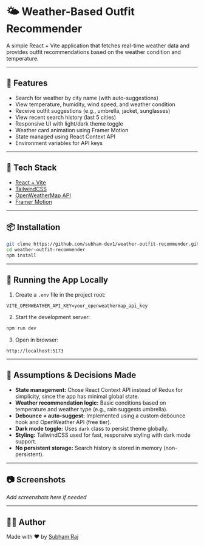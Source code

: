 # 🌤️ Weather-Based Outfit Recommender

A simple React + Vite application that fetches real-time weather data and provides outfit recommendations based on the weather condition and temperature.

---

## 🚀 Features

- Search for weather by city name (with auto-suggestions)
- View temperature, humidity, wind speed, and weather condition
- Receive outfit suggestions (e.g., umbrella, jacket, sunglasses)
- View recent search history (last 5 cities)
- Responsive UI with light/dark theme toggle
- Weather card animation using Framer Motion
- State managed using React Context API
- Environment variables for API keys

---

## 🧩 Tech Stack

- [React + Vite](https://vitejs.dev/)
- [TailwindCSS](https://tailwindcss.com/)
- [OpenWeatherMap API](https://openweathermap.org/api)
- [Framer Motion](https://www.framer.com/motion/)

---

## 📦 Installation

```bash
git clone https://github.com/subham-dev1/weather-outfit-recommender.git
cd weather-outfit-recommender
npm install
```

---

## 🧪 Running the App Locally

1. Create a `.env` file in the project root:

```env
VITE_OPENWEATHER_API_KEY=your_openweathermap_api_key
```

2. Start the development server:

```bash
npm run dev
```

3. Open in browser:

```
http://localhost:5173
```

---

## 📌 Assumptions & Decisions Made

- **State management:** Chose React Context API instead of Redux for simplicity, since the app has minimal global state.
- **Weather recommendation logic:** Basic conditions based on temperature and weather type (e.g., rain suggests umbrella).
- **Debounce + auto-suggest:** Implemented using a custom debounce hook and OpenWeather API (free tier).
- **Dark mode toggle:** Uses `dark` class to persist theme globally.
- **Styling:** TailwindCSS used for fast, responsive styling with dark mode support.
- **No persistent storage:** Search history is stored in memory (non-persistent).

---

## 📷 Screenshots

_Add screenshots here if needed_

---

## 🧑‍💻 Author

Made with ❤️ by [Subham Raj](https://github.com/subham-dev1)
